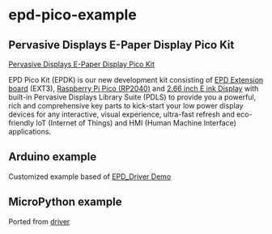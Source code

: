 # epd-pico-example

## Pervasive Displays E-Paper Display Pico Kit

[Pervasive Displays E-Paper Display Pico Kit](https://www.pervasivedisplays.com/product/epd-pico-kit-epdk/)

EPD Pico Kit (EPDK) is our new development kit consisting of [EPD Extension board](https://docs.pervasivedisplays.com/epd-usage/extension-kits/ext3-1) (EXT3), [Raspberry Pi Pico (RP2040)](https://www.raspberrypi.com/products/raspberry-pi-pico/) and [2.66 inch E ink Display](https://www.pervasivedisplays.com/product/2-66-e-ink-displays/) with built-in Pervasive Displays Library Suite (PDLS) to provide you a powerful, rich and comprehensive key parts to kick-start your low power display devices for any interactive, visual experience, ultra-fast refresh and eco-friendly IoT (Internet of Things) and HMI (Human Machine Interface) applications.

## Arduino example

Customized example based of [EPD_Driver Demo](https://github.com/PervasiveDisplays/EPD_Driver_GU_small/tree/main/examples/Demo_271)

## MicroPython example

Ported from [driver](https://github.com/PervasiveDisplays/EPD_Driver_GU_small)
